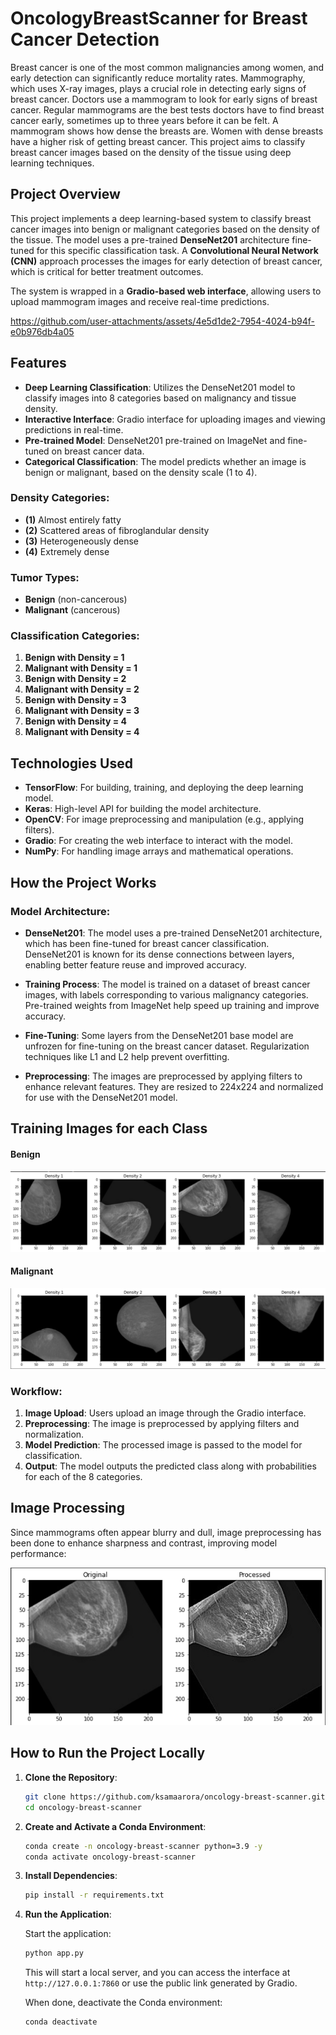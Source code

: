 # **OncologyBreastScanner for Breast Cancer Detection**

Breast cancer is one of the most common malignancies among women, and early detection can significantly reduce mortality rates. Mammography, which uses X-ray images, plays a crucial role in detecting early signs of breast cancer. Doctors use a mammogram to look for early signs of breast cancer. Regular mammograms are the best tests doctors have to find breast cancer early, sometimes up to three years before it can be felt. A mammogram shows how dense the breasts are. Women with dense breasts have a higher risk of getting breast cancer. This project aims to classify breast cancer images based on the density of the tissue using deep learning techniques.

## Project Overview

This project implements a deep learning-based system to classify breast cancer images into benign or malignant categories based on the density of the tissue. The model uses a pre-trained **DenseNet201** architecture fine-tuned for this specific classification task. A **Convolutional Neural Network (CNN)** approach processes the images for early detection of breast cancer, which is critical for better treatment outcomes.

The system is wrapped in a **Gradio-based web interface**, allowing users to upload mammogram images and receive real-time predictions.

https://github.com/user-attachments/assets/4e5d1de2-7954-4024-b94f-e0b976db4a05

## Features

- **Deep Learning Classification**: Utilizes the DenseNet201 model to classify images into 8 categories based on malignancy and tissue density.
- **Interactive Interface**: Gradio interface for uploading images and viewing predictions in real-time.
- **Pre-trained Model**: DenseNet201 pre-trained on ImageNet and fine-tuned on breast cancer data.
- **Categorical Classification**: The model predicts whether an image is benign or malignant, based on the density scale (1 to 4).

### Density Categories:

- **(1)** Almost entirely fatty
- **(2)** Scattered areas of fibroglandular density
- **(3)** Heterogeneously dense
- **(4)** Extremely dense

### Tumor Types:

- **Benign** (non-cancerous)
- **Malignant** (cancerous)

### Classification Categories:

1. **Benign with Density = 1**
2. **Malignant with Density = 1**
3. **Benign with Density = 2**
4. **Malignant with Density = 2**
5. **Benign with Density = 3**
6. **Malignant with Density = 3**
7. **Benign with Density = 4**
8. **Malignant with Density = 4**

## Technologies Used

- **TensorFlow**: For building, training, and deploying the deep learning model.
- **Keras**: High-level API for building the model architecture.
- **OpenCV**: For image preprocessing and manipulation (e.g., applying filters).
- **Gradio**: For creating the web interface to interact with the model.
- **NumPy**: For handling image arrays and mathematical operations.

## How the Project Works

### Model Architecture:

- **DenseNet201**: The model uses a pre-trained DenseNet201 architecture, which has been fine-tuned for breast cancer classification. DenseNet201 is known for its dense connections between layers, enabling better feature reuse and improved accuracy.
  
- **Training Process**: The model is trained on a dataset of breast cancer images, with labels corresponding to various malignancy categories. Pre-trained weights from ImageNet help speed up training and improve accuracy.

- **Fine-Tuning**: Some layers from the DenseNet201 base model are unfrozen for fine-tuning on the breast cancer dataset. Regularization techniques like L1 and L2 help prevent overfitting.

- **Preprocessing**: The images are preprocessed by applying filters to enhance relevant features. They are resized to 224x224 and normalized for use with the DenseNet201 model.

## Training Images for each Class

#### Benign 
![Benign](https://github.com/ksamaarora/OncologyBreastScanner-deeplearning/blob/main/image/Begign.png)

#### Malignant
![Malignant](https://github.com/ksamaarora/OncologyBreastScanner-deeplearning/blob/main/image/malignant.png)

### Workflow:

1. **Image Upload**: Users upload an image through the Gradio interface.
2. **Preprocessing**: The image is preprocessed by applying filters and normalization.
3. **Model Prediction**: The processed image is passed to the model for classification.
4. **Output**: The model outputs the predicted class along with probabilities for each of the 8 categories.

## Image Processing

Since mammograms often appear blurry and dull, image preprocessing has been done to enhance sharpness and contrast, improving model performance:

![Processing](https://github.com/ksamaarora/OncologyBreastScanner-deeplearning/blob/main/image/processing.png)

## How to Run the Project Locally

1. **Clone the Repository**:

   ```bash
   git clone https://github.com/ksamaarora/oncology-breast-scanner.git
   cd oncology-breast-scanner
   ```

2. **Create and Activate a Conda Environment**:

   ```bash
   conda create -n oncology-breast-scanner python=3.9 -y
   conda activate oncology-breast-scanner
   ```

3. **Install Dependencies**:

   ```bash
   pip install -r requirements.txt
   ```

4. **Run the Application**:

   Start the application:

   ```bash
   python app.py
   ```

   This will start a local server, and you can access the interface at `http://127.0.0.1:7860` or use the public link generated by Gradio.

   When done, deactivate the Conda environment:

   ```bash
   conda deactivate
   ```
